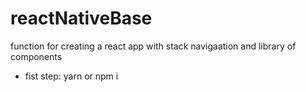 # reactNativeBase
function for creating a react app with stack navigaation and library of components

- fist step:
 yarn or npm i
